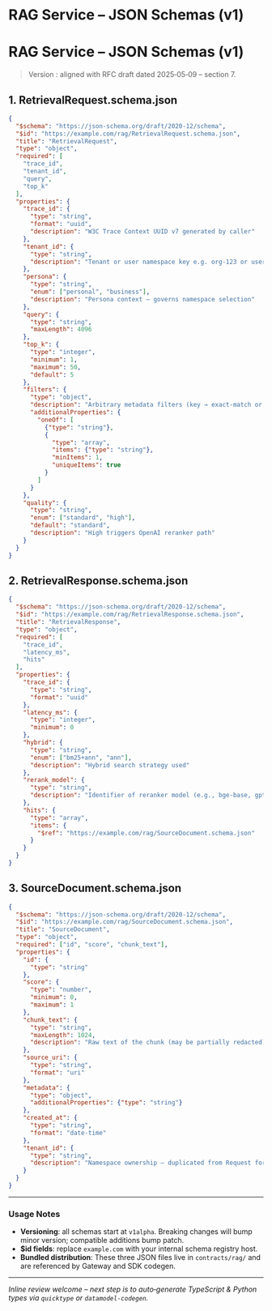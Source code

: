 # RAG Service – JSON Schemas (v1)

# RAG Service – JSON Schemas (v1)

> Version : aligned with RFC draft dated 2025‑05‑09 – section 7.
> 

## 1. RetrievalRequest.schema.json

```json
{
  "$schema": "https://json-schema.org/draft/2020-12/schema",
  "$id": "https://example.com/rag/RetrievalRequest.schema.json",
  "title": "RetrievalRequest",
  "type": "object",
  "required": [
    "trace_id",
    "tenant_id",
    "query",
    "top_k"
  ],
  "properties": {
    "trace_id": {
      "type": "string",
      "format": "uuid",
      "description": "W3C Trace Context UUID v7 generated by caller"
    },
    "tenant_id": {
      "type": "string",
      "description": "Tenant or user namespace key e.g. org‑123 or user‑456"
    },
    "persona": {
      "type": "string",
      "enum": ["personal", "business"],
      "description": "Persona context – governs namespace selection"
    },
    "query": {
      "type": "string",
      "maxLength": 4096
    },
    "top_k": {
      "type": "integer",
      "minimum": 1,
      "maximum": 50,
      "default": 5
    },
    "filters": {
      "type": "object",
      "description": "Arbitrary metadata filters (key → exact‑match or list)",
      "additionalProperties": {
        "oneOf": [
          {"type": "string"},
          {
            "type": "array",
            "items": {"type": "string"},
            "minItems": 1,
            "uniqueItems": true
          }
        ]
      }
    },
    "quality": {
      "type": "string",
      "enum": ["standard", "high"],
      "default": "standard",
      "description": "High triggers OpenAI reranker path"
    }
  }
}

```

## 2. RetrievalResponse.schema.json

```json
{
  "$schema": "https://json-schema.org/draft/2020-12/schema",
  "$id": "https://example.com/rag/RetrievalResponse.schema.json",
  "title": "RetrievalResponse",
  "type": "object",
  "required": [
    "trace_id",
    "latency_ms",
    "hits"
  ],
  "properties": {
    "trace_id": {
      "type": "string",
      "format": "uuid"
    },
    "latency_ms": {
      "type": "integer",
      "minimum": 0
    },
    "hybrid": {
      "type": "string",
      "enum": ["bm25+ann", "ann"],
      "description": "Hybrid search strategy used"
    },
    "rerank_model": {
      "type": "string",
      "description": "Identifier of reranker model (e.g., bge-base, gpt-4o)"
    },
    "hits": {
      "type": "array",
      "items": {
        "$ref": "https://example.com/rag/SourceDocument.schema.json"
      }
    }
  }
}

```

## 3. SourceDocument.schema.json

```json
{
  "$schema": "https://json-schema.org/draft/2020-12/schema",
  "$id": "https://example.com/rag/SourceDocument.schema.json",
  "title": "SourceDocument",
  "type": "object",
  "required": ["id", "score", "chunk_text"],
  "properties": {
    "id": {
      "type": "string"
    },
    "score": {
      "type": "number",
      "minimum": 0,
      "maximum": 1
    },
    "chunk_text": {
      "type": "string",
      "maxLength": 1024,
      "description": "Raw text of the chunk (may be partially redacted)"
    },
    "source_uri": {
      "type": "string",
      "format": "uri"
    },
    "metadata": {
      "type": "object",
      "additionalProperties": {"type": "string"}
    },
    "created_at": {
      "type": "string",
      "format": "date-time"
    },
    "tenant_id": {
      "type": "string",
      "description": "Namespace ownership – duplicated from Request for audit"
    }
  }
}

```

---

### Usage Notes

- **Versioning**: all schemas start at `v1alpha`. Breaking changes will bump minor version; compatible additions bump patch.
- **$id fields**: replace `example.com` with your internal schema registry host.
- **Bundled distribution**: These three JSON files live in `contracts/rag/` and are referenced by Gateway and SDK codegen.

---

*Inline review welcome – next step is to auto‑generate TypeScript & Python types via `quicktype` or `datamodel-codegen`.*